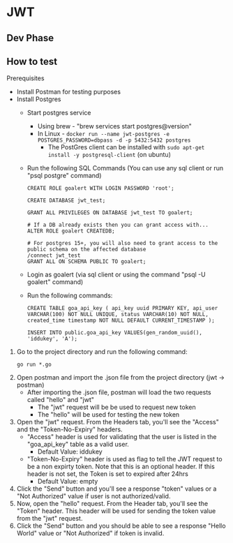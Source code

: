 # JWT
## Dev Phase

## How to test

Prerequisites
* Install Postman for testing purposes
* Install Postgres
    * Start postgres service
        * Using brew - "brew services start postgres@version"
        * In Linux - `docker run --name jwt-postgres -e POSTGRES_PASSWORD=dbpass -d -p 5432:5432 postgres`
            * The PostGres client can be installed with `sudo apt-get install -y postgresql-client` (on ubuntu)
    * Run the following SQL Commands (You can use any sql client or run "psql postgre" command)
        ~~~
        CREATE ROLE goalert WITH LOGIN PASSWORD 'root';

        CREATE DATABASE jwt_test;

        GRANT ALL PRIVILEGES ON DATABASE jwt_test TO goalert;

        # If a DB already exists then you can grant access with...
        ALTER ROLE goalert CREATEDB;

        # For postgres 15+, you will also need to grant access to the public schema on the affected database
        /connect jwt_test
        GRANT ALL ON SCHEMA PUBLIC TO goalert;
        ~~~

    * Login as goalert (via sql client or using the command "psql -U goalert" command)
    * Run the following commands:
        ~~~
        CREATE TABLE goa_api_key ( api_key uuid PRIMARY KEY, api_user VARCHAR(100) NOT NULL UNIQUE, status VARCHAR(10) NOT NULL, created_time timestamp NOT NULL DEFAULT CURRENT_TIMESTAMP );

        INSERT INTO public.goa_api_key VALUES(gen_random_uuid(), 'iddukey', 'A');
        ~~~

1. Go to the project directory and run the following command:
    ```
    go run *.go  
    ```
2. Open postman and import the .json file from the project directory (jwt -> postman)
    * After importing the .json file, postman will load the two requests called "hello" and "jwt"
        * The "jwt" request will be be used to request new token
        * The "hello" will be used for testing the new token 
3. Open the "jwt" request. From the Headers tab, you'll see the "Access" and the "Token-No-Expiry" headers.
    * "Access" header is used for validating that the user is listed in the "goa_api_key" table as a valid user.
        * Default Value: iddukey  
    * "Token-No-Expiry" header is used as flag to tell the JWT request to be a non expirty token. Note that this is an optional header.
    If this header is not set, the Token is set to expired after 24hrs
        * Default Value: empty
4. Click the "Send" button and you'll see a response "token" values or a "Not Authorized" value if user is not authorized/valid.
5. Now, open the "hello" request. From the Header tab, you'll see the "Token" header. This header will be used for sending the token value from the "jwt" request.
6. Click the "Send" button and you should be able to see a response "Hello World" value or "Not Authorized" if token is invalid.
